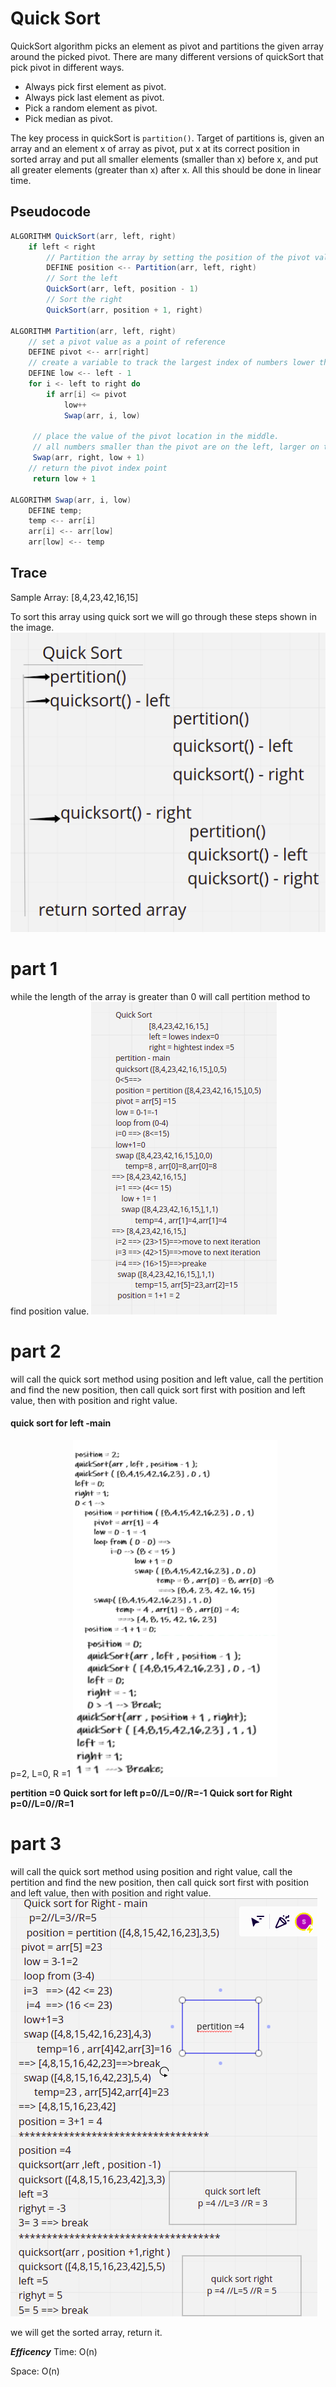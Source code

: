 # Quick Sort

QuickSort algorithm picks an element as pivot and partitions the given array around the picked pivot. There are many different versions of quickSort that pick pivot in different ways.

- Always pick first element as pivot.
- Always pick last element as pivot.
- Pick a random element as pivot.
- Pick median as pivot.

The key process in quickSort is `partition()`. Target of partitions is, given an array and an element x of array as pivot, put x at its correct position in sorted array and put all smaller elements (smaller than x) before x, and put all greater elements (greater than x) after x. All this should be done in linear time.

## Pseudocode

```java
ALGORITHM QuickSort(arr, left, right)
    if left < right
        // Partition the array by setting the position of the pivot value
        DEFINE position <-- Partition(arr, left, right)
        // Sort the left
        QuickSort(arr, left, position - 1)
        // Sort the right
        QuickSort(arr, position + 1, right)

ALGORITHM Partition(arr, left, right)
    // set a pivot value as a point of reference
    DEFINE pivot <-- arr[right]
    // create a variable to track the largest index of numbers lower than the defined pivot
    DEFINE low <-- left - 1
    for i <- left to right do
        if arr[i] <= pivot
            low++
            Swap(arr, i, low)

     // place the value of the pivot location in the middle.
     // all numbers smaller than the pivot are on the left, larger on the right.
     Swap(arr, right, low + 1)
    // return the pivot index point
     return low + 1

ALGORITHM Swap(arr, i, low)
    DEFINE temp;
    temp <-- arr[i]
    arr[i] <-- arr[low]
    arr[low] <-- temp
```

## Trace

Sample Array: [8,4,23,42,16,15]

To sort this array using quick sort we will go through these steps shown in the image.
![1](img/ch28a.png)

# part 1
while the length of the array is greater than 0 will call pertition method to find position value.
![2](img/ch28b.png)

# part 2
will call the quick sort method using position and left value, call the pertition and find the new position, then call quick sort first with position and left value, then with position and right value.
#### quick sort for left -main
p=2, L=0, R =1
![3](img/ch28c.png)

 **pertition =0** 
 **Quick sort for left p=0//L=0//R=-1** 
 **Quick sort for Right p=0//L=0//R=1** 
# part 3
will call the quick sort method using position and right value, call the pertition and find the new position, then call quick sort first with position and left value, then with position and right value.
![3](img/ch28d.png)

we will get the sorted array, return it.

***Efficency***
Time: O(n)

Space: O(n)